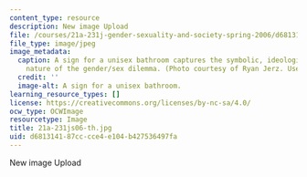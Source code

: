 ```yaml
---
content_type: resource
description: New image Upload
file: /courses/21a-231j-gender-sexuality-and-society-spring-2006/d681314187cccce4e104b427536497fa_21a-231js06-th.jpg
file_type: image/jpeg
image_metadata:
  caption: A sign for a unisex bathroom captures the symbolic, ideological, and institutional
    nature of the gender/sex dilemma. (Photo courtesy of Ryan Jerz. Used with permission.)
  credit: ''
  image-alt: A sign for a unisex bathroom.
learning_resource_types: []
license: https://creativecommons.org/licenses/by-nc-sa/4.0/
ocw_type: OCWImage
resourcetype: Image
title: 21a-231js06-th.jpg
uid: d6813141-87cc-cce4-e104-b427536497fa
---
```

New image Upload